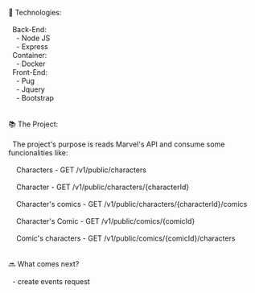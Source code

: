 🔧 Technologies:
<br/>
<br/>
&nbsp;&nbsp;Back-End:
<br/>
&nbsp;&nbsp;&nbsp;&nbsp;- Node JS 
<br/>
&nbsp;&nbsp;&nbsp;&nbsp;- Express
<br/>
&nbsp;&nbsp;Container:
<br/>
&nbsp;&nbsp;&nbsp;&nbsp;- Docker
<br/>
&nbsp;&nbsp;Front-End:
<br/>
&nbsp;&nbsp;&nbsp;&nbsp;- Pug
<br/>
&nbsp;&nbsp;&nbsp;&nbsp;- Jquery
<br/>
&nbsp;&nbsp;&nbsp;&nbsp;- Bootstrap
<br/>
<br/>
<br/>
📚 The Project:
<br/>
<br/>
&nbsp;&nbsp;The project's purpose is reads Marvel's API and consume some funcionalities like:
<br/>
<br/>
&nbsp;&nbsp;&nbsp;&nbsp;Characters          - GET /v1/public/characters
<br/>
<br/>
&nbsp;&nbsp;&nbsp;&nbsp;Character           - GET /v1/public/characters/{characterId}
<br/>
<br/>
&nbsp;&nbsp;&nbsp;&nbsp;Character's comics  - GET /v1/public/characters/{characterId}/comics
<br/>
<br/>
&nbsp;&nbsp;&nbsp;&nbsp;Character's Comic   - GET /v1/public/comics/{comicId}
<br/>
<br/>
&nbsp;&nbsp;&nbsp;&nbsp;Comic's characters  -  GET /v1/public/comics/{comicId}/characters
<br/>
<br/>
<br/>
🔜 What comes next?
<br/>
<br/>
&nbsp;&nbsp;- create events request